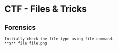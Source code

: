 # CTF - Files & Tricks
## Forensics
	Initially check the file type using file command.
	**$** file file.png
